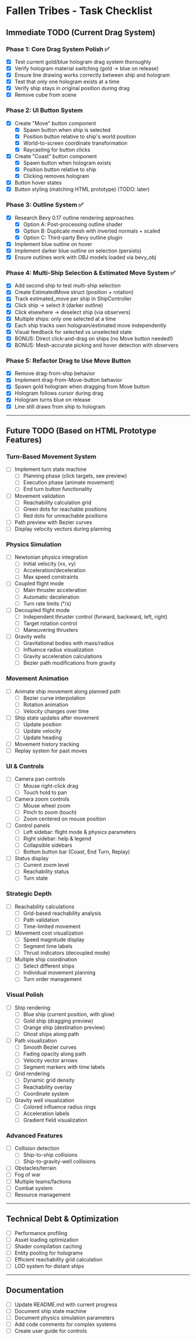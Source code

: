 # Fallen Tribes - Task Checklist

## Immediate TODO (Current Drag System)

### Phase 1: Core Drag System Polish ✅
- [x] Test current gold/blue hologram drag system thoroughly
- [x] Verify hologram material switching (gold → blue on release)
- [x] Ensure line drawing works correctly between ship and hologram
- [x] Test that only one hologram exists at a time
- [x] Verify ship stays in original position during drag
- [x] Remove cube from scene

### Phase 2: UI Button System
- [x] Create "Move" button component
  - [x] Spawn button when ship is selected
  - [x] Position button relative to ship's world position
  - [x] World-to-screen coordinate transformation
  - [x] Raycasting for button clicks
- [x] Create "Coast" button component
  - [x] Spawn button when hologram exists
  - [x] Position button relative to ship
  - [x] Clicking removes hologram
- [x] Button hover states
- [x] Button styling (matching HTML prototype) (TODO: later)

### Phase 3: Outline System ✅
- [x] Research Bevy 0.17 outline rendering approaches
  - [x] Option A: Post-processing outline shader
  - [x] Option B: Duplicate mesh with inverted normals + scaled
  - [x] Option C: Third-party Bevy outline plugin
- [x] Implement blue outline on hover
- [x] Implement darker blue outline on selection (persists)
- [x] Ensure outlines work with OBJ models loaded via bevy_obj

### Phase 4: Multi-Ship Selection & Estimated Move System ✅
- [x] Add second ship to test multi-ship selection
- [x] Create EstimatedMove struct (position + rotation)
- [x] Track estimated_move per ship in ShipController
- [x] Click ship → select it (darker outline)
- [x] Click elsewhere → deselect ship (via observers)
- [x] Multiple ships: only one selected at a time
- [x] Each ship tracks own hologram/estimated move independently
- [x] Visual feedback for selected vs unselected state
- [x] BONUS: Direct click-and-drag on ships (no Move button needed!)
- [x] BONUS: Mesh-accurate picking and hover detection with observers

### Phase 5: Refactor Drag to Use Move Button
- [x] Remove drag-from-ship behavior
- [x] Implement drag-from-Move-button behavior
- [x] Spawn gold hologram when dragging from Move button
- [x] Hologram follows cursor during drag
- [x] Hologram turns blue on release
- [X] Line still draws from ship to hologram

---

## Future TODO (Based on HTML Prototype Features)

### Turn-Based Movement System
- [ ] Implement turn state machine
  - [ ] Planning phase (click targets, see preview)
  - [ ] Execution phase (animate movement)
  - [ ] End turn button functionality
- [ ] Movement validation
  - [ ] Reachability calculation grid
  - [ ] Green dots for reachable positions
  - [ ] Red dots for unreachable positions
- [ ] Path preview with Bezier curves
- [ ] Display velocity vectors during planning

### Physics Simulation
- [ ] Newtonian physics integration
  - [ ] Initial velocity (vx, vy)
  - [ ] Acceleration/deceleration
  - [ ] Max speed constraints
- [ ] Coupled flight mode
  - [ ] Main thruster acceleration
  - [ ] Automatic deceleration
  - [ ] Turn rate limits (°/s)
- [ ] Decoupled flight mode
  - [ ] Independent thruster control (forward, backward, left, right)
  - [ ] Target rotation control
  - [ ] Maneuvering thrusters
- [ ] Gravity wells
  - [ ] Gravitational bodies with mass/radius
  - [ ] Influence radius visualization
  - [ ] Gravity acceleration calculations
  - [ ] Bezier path modifications from gravity

### Movement Animation
- [ ] Animate ship movement along planned path
  - [ ] Bezier curve interpolation
  - [ ] Rotation animation
  - [ ] Velocity changes over time
- [ ] Ship state updates after movement
  - [ ] Update position
  - [ ] Update velocity
  - [ ] Update heading
- [ ] Movement history tracking
- [ ] Replay system for past moves

### UI & Controls
- [ ] Camera pan controls
  - [ ] Mouse right-click drag
  - [ ] Touch hold to pan
- [ ] Camera zoom controls
  - [ ] Mouse wheel zoom
  - [ ] Pinch to zoom (touch)
  - [ ] Zoom centered on mouse position
- [ ] Control panels
  - [ ] Left sidebar: flight mode & physics parameters
  - [ ] Right sidebar: help & legend
  - [ ] Collapsible sidebars
  - [ ] Bottom button bar (Coast, End Turn, Replay)
- [ ] Status display
  - [ ] Current zoom level
  - [ ] Reachability status
  - [ ] Turn state

### Strategic Depth
- [ ] Reachability calculations
  - [ ] Grid-based reachability analysis
  - [ ] Path validation
  - [ ] Time-limited movement
- [ ] Movement cost visualization
  - [ ] Speed magnitude display
  - [ ] Segment time labels
  - [ ] Thrust indicators (decoupled mode)
- [ ] Multiple ship coordination
  - [ ] Select different ships
  - [ ] Individual movement planning
  - [ ] Turn order management

### Visual Polish
- [ ] Ship rendering
  - [ ] Blue ship (current position, with glow)
  - [ ] Gold ship (dragging preview)
  - [ ] Orange ship (destination preview)
  - [ ] Ghost ships along path
- [ ] Path visualization
  - [ ] Smooth Bezier curves
  - [ ] Fading opacity along path
  - [ ] Velocity vector arrows
  - [ ] Segment markers with time labels
- [ ] Grid rendering
  - [ ] Dynamic grid density
  - [ ] Reachability overlay
  - [ ] Coordinate system
- [ ] Gravity well visualization
  - [ ] Colored influence radius rings
  - [ ] Acceleration labels
  - [ ] Gradient field visualization

### Advanced Features
- [ ] Collision detection
  - [ ] Ship-to-ship collisions
  - [ ] Ship-to-gravity-well collisions
- [ ] Obstacles/terrain
- [ ] Fog of war
- [ ] Multiple teams/factions
- [ ] Combat system
- [ ] Resource management

---

## Technical Debt & Optimization
- [ ] Performance profiling
- [ ] Asset loading optimization
- [ ] Shader compilation caching
- [ ] Entity pooling for holograms
- [ ] Efficient reachability grid calculation
- [ ] LOD system for distant ships

---

## Documentation
- [ ] Update README.md with current progress
- [ ] Document ship state machine
- [ ] Document physics simulation parameters
- [ ] Add code comments for complex systems
- [ ] Create user guide for controls
